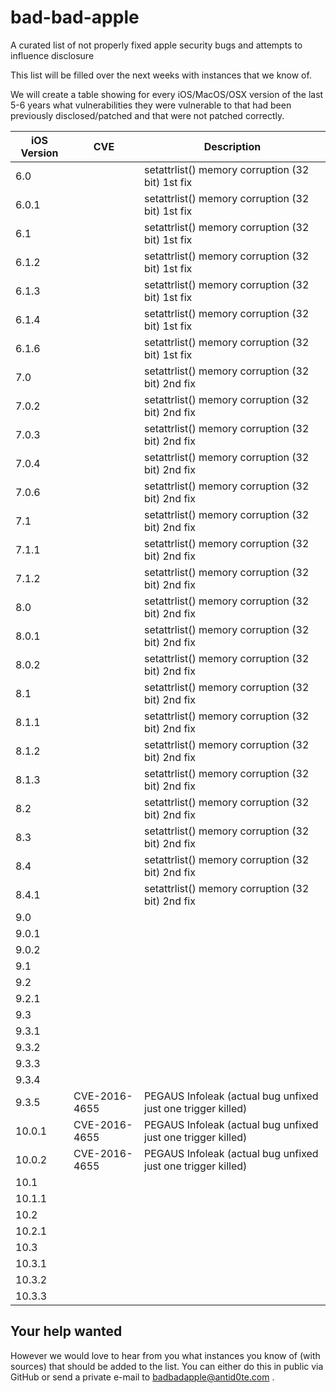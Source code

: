 # bad-bad-apple
A curated list of not properly fixed apple security bugs and attempts to influence disclosure

This list will be filled over the next weeks with instances that we know of.

We will create a table showing for every iOS/MacOS/OSX version of the last 5-6 years what vulnerabilities they were vulnerable to that had been previously disclosed/patched and that were not patched correctly.

| iOS Version    | CVE            | Description |
| -------------- | -------------- | ----------- |
| 6.0            |                | setattrlist() memory corruption (32 bit) 1st fix |
| 6.0.1          |                | setattrlist() memory corruption (32 bit) 1st fix |
| 6.1            |                | setattrlist() memory corruption (32 bit) 1st fix |
| 6.1.2          |                | setattrlist() memory corruption (32 bit) 1st fix |
| 6.1.3          |                | setattrlist() memory corruption (32 bit) 1st fix |
| 6.1.4          |                | setattrlist() memory corruption (32 bit) 1st fix |
| 6.1.6          |                | setattrlist() memory corruption (32 bit) 1st fix |
| 7.0            |                | setattrlist() memory corruption (32 bit) 2nd fix |
| 7.0.2          |                | setattrlist() memory corruption (32 bit) 2nd fix |
| 7.0.3          |                | setattrlist() memory corruption (32 bit) 2nd fix |
| 7.0.4          |                | setattrlist() memory corruption (32 bit) 2nd fix |
| 7.0.6          |                | setattrlist() memory corruption (32 bit) 2nd fix |
| 7.1            |                | setattrlist() memory corruption (32 bit) 2nd fix |
| 7.1.1          |                | setattrlist() memory corruption (32 bit) 2nd fix |
| 7.1.2          |                | setattrlist() memory corruption (32 bit) 2nd fix |
| 8.0            |                | setattrlist() memory corruption (32 bit) 2nd fix |
| 8.0.1          |                | setattrlist() memory corruption (32 bit) 2nd fix |
| 8.0.2          |                | setattrlist() memory corruption (32 bit) 2nd fix |
| 8.1            |                | setattrlist() memory corruption (32 bit) 2nd fix |
| 8.1.1          |                | setattrlist() memory corruption (32 bit) 2nd fix |
| 8.1.2          |                | setattrlist() memory corruption (32 bit) 2nd fix |
| 8.1.3          |                | setattrlist() memory corruption (32 bit) 2nd fix |
| 8.2            |                | setattrlist() memory corruption (32 bit) 2nd fix |
| 8.3            |                | setattrlist() memory corruption (32 bit) 2nd fix |
| 8.4            |                | setattrlist() memory corruption (32 bit) 2nd fix |
| 8.4.1          |                | setattrlist() memory corruption (32 bit) 2nd fix |
| 9.0            |                |                                          |
| 9.0.1          |                |                                          |
| 9.0.2          |                |                                          |
| 9.1            |                |                                          |
| 9.2            |                |                                          |
| 9.2.1          |                |                                          |
| 9.3            |                |                                          |
| 9.3.1          |                |                                          |
| 9.3.2          |                |                                          |
| 9.3.3          |                |                                          |
| 9.3.4          |                |                                          |
| 9.3.5          | CVE-2016-4655  | PEGAUS Infoleak (actual bug unfixed just one trigger killed) |
| 10.0.1         | CVE-2016-4655  | PEGAUS Infoleak (actual bug unfixed just one trigger killed) |
| 10.0.2         | CVE-2016-4655  | PEGAUS Infoleak (actual bug unfixed just one trigger killed) |
| 10.1           |                |                                          |
| 10.1.1         |                |                                          |
| 10.2           |                |                                          |
| 10.2.1         |                |                                          |
| 10.3           |                |                                          |
| 10.3.1         |                |                                          |
| 10.3.2         |                |                                          |
| 10.3.3         |                |                                          |


Your help wanted
----------------

However we would love to hear from you what instances you know of (with sources) that should be added to the list.
You can either do this in public via GitHub or send a private e-mail to badbadapple@antid0te.com .
